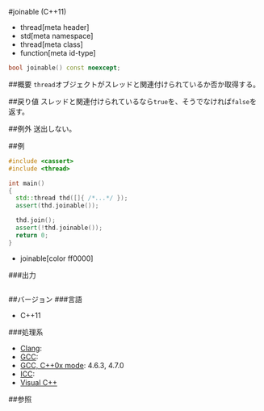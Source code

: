 #joinable (C++11)
* thread[meta header]
* std[meta namespace]
* thread[meta class]
* function[meta id-type]

```cpp
bool joinable() const noexcept;
```

##概要
`thread`オブジェクトがスレッドと関連付けられているか否か取得する。


##戻り値
スレッドと関連付けられているなら`true`を、そうでなければ`false`を返す。


##例外
送出しない。


##例
```cpp
#include <cassert>
#include <thread>

int main()
{
  std::thread thd([]{ /*...*/ });
  assert(thd.joinable());

  thd.join();
  assert(!thd.joinable());
  return 0;
}
```
* joinable[color ff0000]

###出力
```
```

##バージョン
###言語
- C++11

###処理系
- [Clang](/implementation.md#clang):
- [GCC](/implementation.md#gcc):
- [GCC, C++0x mode](/implementation.md#gcc): 4.6.3, 4.7.0
- [ICC](/implementation.md#icc):
- [Visual C++](/implementation.md#visual_cpp)

##参照
